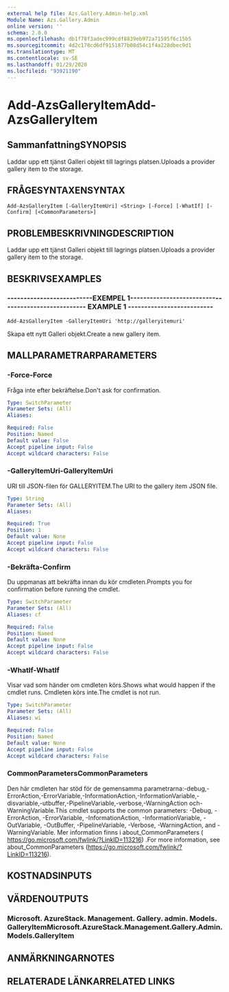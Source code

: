```yaml
---
external help file: Azs.Gallery.Admin-help.xml
Module Name: Azs.Gallery.Admin
online version: ''
schema: 2.0.0
ms.openlocfilehash: db1f78f3adec999cdf8839eb972a71595f6c15b5
ms.sourcegitcommit: 4d2c178cd6df9151877b08d54c1f4a228dbec9d1
ms.translationtype: MT
ms.contentlocale: sv-SE
ms.lasthandoff: 01/29/2020
ms.locfileid: "93921190"
---
```

# <span data-ttu-id="624dc-101">Add-AzsGalleryItem</span><span class="sxs-lookup"><span data-stu-id="624dc-101">Add-AzsGalleryItem</span></span>

## <span data-ttu-id="624dc-102">Sammanfattning</span><span class="sxs-lookup"><span data-stu-id="624dc-102">SYNOPSIS</span></span>
<span data-ttu-id="624dc-103">Laddar upp ett tjänst Galleri objekt till lagrings platsen.</span><span class="sxs-lookup"><span data-stu-id="624dc-103">Uploads a provider gallery item to the storage.</span></span>

## <span data-ttu-id="624dc-104">FRÅGESYNTAXEN</span><span class="sxs-lookup"><span data-stu-id="624dc-104">SYNTAX</span></span>

```
Add-AzsGalleryItem [-GalleryItemUri] <String> [-Force] [-WhatIf] [-Confirm] [<CommonParameters>]
```

## <span data-ttu-id="624dc-105">PROBLEMBESKRIVNING</span><span class="sxs-lookup"><span data-stu-id="624dc-105">DESCRIPTION</span></span>
<span data-ttu-id="624dc-106">Laddar upp ett tjänst Galleri objekt till lagrings platsen.</span><span class="sxs-lookup"><span data-stu-id="624dc-106">Uploads a provider gallery item to the storage.</span></span>

## <span data-ttu-id="624dc-107">BESKRIVS</span><span class="sxs-lookup"><span data-stu-id="624dc-107">EXAMPLES</span></span>

### <span data-ttu-id="624dc-108">--------------------------EXEMPEL 1--------------------------</span><span class="sxs-lookup"><span data-stu-id="624dc-108">-------------------------- EXAMPLE 1 --------------------------</span></span>
```
Add-AzsGalleryItem -GalleryItemUri 'http://galleryitemuri'
```

<span data-ttu-id="624dc-109">Skapa ett nytt Galleri objekt.</span><span class="sxs-lookup"><span data-stu-id="624dc-109">Create a new gallery item.</span></span>

## <span data-ttu-id="624dc-110">MALLPARAMETRAR</span><span class="sxs-lookup"><span data-stu-id="624dc-110">PARAMETERS</span></span>

### <span data-ttu-id="624dc-111">-Force</span><span class="sxs-lookup"><span data-stu-id="624dc-111">-Force</span></span>
<span data-ttu-id="624dc-112">Fråga inte efter bekräftelse.</span><span class="sxs-lookup"><span data-stu-id="624dc-112">Don't ask for confirmation.</span></span>

```yaml
Type: SwitchParameter
Parameter Sets: (All)
Aliases: 

Required: False
Position: Named
Default value: False
Accept pipeline input: False
Accept wildcard characters: False
```

### <span data-ttu-id="624dc-113">-GalleryItemUri</span><span class="sxs-lookup"><span data-stu-id="624dc-113">-GalleryItemUri</span></span>
<span data-ttu-id="624dc-114">URI till JSON-filen för GALLERYITEM.</span><span class="sxs-lookup"><span data-stu-id="624dc-114">The URI to the gallery item JSON file.</span></span>

```yaml
Type: String
Parameter Sets: (All)
Aliases: 

Required: True
Position: 1
Default value: None
Accept pipeline input: False
Accept wildcard characters: False
```

### <span data-ttu-id="624dc-115">-Bekräfta</span><span class="sxs-lookup"><span data-stu-id="624dc-115">-Confirm</span></span>
<span data-ttu-id="624dc-116">Du uppmanas att bekräfta innan du kör cmdleten.</span><span class="sxs-lookup"><span data-stu-id="624dc-116">Prompts you for confirmation before running the cmdlet.</span></span>

```yaml
Type: SwitchParameter
Parameter Sets: (All)
Aliases: cf

Required: False
Position: Named
Default value: None
Accept pipeline input: False
Accept wildcard characters: False
```

### <span data-ttu-id="624dc-117">-WhatIf</span><span class="sxs-lookup"><span data-stu-id="624dc-117">-WhatIf</span></span>
<span data-ttu-id="624dc-118">Visar vad som händer om cmdleten körs.</span><span class="sxs-lookup"><span data-stu-id="624dc-118">Shows what would happen if the cmdlet runs.</span></span>
<span data-ttu-id="624dc-119">Cmdleten körs inte.</span><span class="sxs-lookup"><span data-stu-id="624dc-119">The cmdlet is not run.</span></span>

```yaml
Type: SwitchParameter
Parameter Sets: (All)
Aliases: wi

Required: False
Position: Named
Default value: None
Accept pipeline input: False
Accept wildcard characters: False
```

### <span data-ttu-id="624dc-120">CommonParameters</span><span class="sxs-lookup"><span data-stu-id="624dc-120">CommonParameters</span></span>
<span data-ttu-id="624dc-121">Den här cmdleten har stöd för de gemensamma parametrarna:-debug,-ErrorAction,-ErrorVariable,-InformationAction,-InformationVariable,-disvariable,-utbuffer,-PipelineVariable,-verbose,-WarningAction och-WarningVariable.</span><span class="sxs-lookup"><span data-stu-id="624dc-121">This cmdlet supports the common parameters: -Debug, -ErrorAction, -ErrorVariable, -InformationAction, -InformationVariable, -OutVariable, -OutBuffer, -PipelineVariable, -Verbose, -WarningAction, and -WarningVariable.</span></span> <span data-ttu-id="624dc-122">Mer information finns i about_CommonParameters ( https://go.microsoft.com/fwlink/?LinkID=113216) .</span><span class="sxs-lookup"><span data-stu-id="624dc-122">For more information, see about_CommonParameters (https://go.microsoft.com/fwlink/?LinkID=113216).</span></span>

## <span data-ttu-id="624dc-123">KOSTNADS</span><span class="sxs-lookup"><span data-stu-id="624dc-123">INPUTS</span></span>

## <span data-ttu-id="624dc-124">VÄRDEN</span><span class="sxs-lookup"><span data-stu-id="624dc-124">OUTPUTS</span></span>

### <span data-ttu-id="624dc-125">Microsoft. AzureStack. Management. Gallery. admin. Models. GalleryItem</span><span class="sxs-lookup"><span data-stu-id="624dc-125">Microsoft.AzureStack.Management.Gallery.Admin.Models.GalleryItem</span></span>

## <span data-ttu-id="624dc-126">ANMÄRKNINGAR</span><span class="sxs-lookup"><span data-stu-id="624dc-126">NOTES</span></span>

## <span data-ttu-id="624dc-127">RELATERADE LÄNKAR</span><span class="sxs-lookup"><span data-stu-id="624dc-127">RELATED LINKS</span></span>

